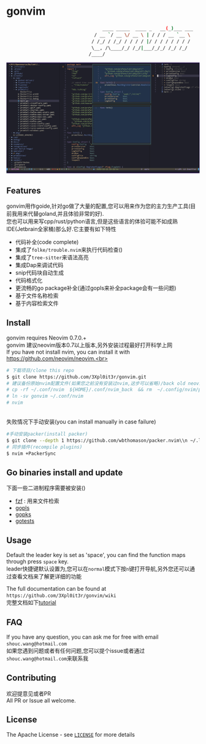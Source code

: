 # gonvim


```bash
                                   ____ _____  ____ _   __(_)___ ___ 
                                / __ `/ __ \/ __ \ | / / / __ `__ \
                               / /_/ / /_/ / / / / |/ / / / / / / /
                               \__, /\____/_/ /_/|___/_/_/ /_/ /_/ 
                              /____/                               

```
![dashboard](./images/dashboard.jpg)

## Features

gonvim用作goide,针对go做了大量的配置,您可以用来作为您的主力生产工具(目前我用来代替goland,并且体验非常的好).<br>
您也可以用来写cpp/rust/python语言,但是这些语言的体验可能不如成熟IDE(Jetbrain全家桶)那么好.它主要有如下特性<br>

* 代码补全(code complete)
* 集成了`folke/trouble.nvim`来执行代码检查()
* 集成了`tree-sitter`来语法高亮
* 集成Dap来调试代码
* snip代码块自动生成
* 代码格式化
* 更流畅的go package补全(通过gopls来补全package会有一些问题[](https://github.com/golang/go/issues/55873))
* 基于文件名称检索
* 基于内容检索文件


## Install
gonvim requires  Neovim 0.7.0.+ <br>
gonvim 建议neovim版本0.7以上版本,另外安装过程最好打开科学上网<br>
If you have not install nvim, you can install it with https://github.com/neovim/neovim.<br>
```bash
# 下载项目/clone this repo
$ git clone https://github.com/3Xpl0it3r/gonvim.git
# 建议备份原始nvim配置文件(如果您之前没有安装过nvim,这步可以省略)/back old neovim config
# cp -rf ~/.conf/nvim  ${HOME}/.conf/nvim_back  && rm  ~/.config/nvim/plugin/packer_compiled.lua
# ln -sv gonvim ~/.conf/nvim
# nvim
```
<br>
失败情况下手动安装(you can install manually in case failure)<br>

```bash
#手动安装packer(install packer)
$ git clone --depth 1 https://github.com/wbthomason/packer.nvim\\n ~/.local/share/nvim/site/pack/packer/start/packer.nvim
# 同步插件(recompile plugins)
$ nvim +PackerSync
```

## Go binaries install and update
下面一些二进制程序需要被安装()
- [fzf](https://github.com/junegunn/fzf) : 用来文件检索 
- [gopls](https://github.com/golang/tools/tree/master/gopls)
- [gopks](https://github.com/3Xpl0it3r/gopkgs)
- [gotests](https://github.com/cweill/gotests)




## Usage
Default the leader key is set as 'space', you can find the function maps through press `space` key.<br>
leader快捷键默认设置为<space>,您可以在`normal`模式下按`n`键打开导航,另外您还可以通过查看文档来了解更详细的功能<br>

The full documentation can be found at  `https://github.com/3Xpl0it3r/gonvim/wiki` <br>
完整文档如下[tutorial](https://github.com/3Xpl0it3r/gonvim/wiki) 

## FAQ
If you have any question, you can ask me for free with email `shouc.wang@hotmail.com`<br>
如果您遇到问题或者有任何问题,您可以提个issue或者通过`shouc.wang@hotmail.com`来联系我<br>

## Contributing
欢迎提意见或者PR<br>
All PR or Issue all welcome.

## License
The Apache License - see [`LICENSE`](LICENSE) for more details

